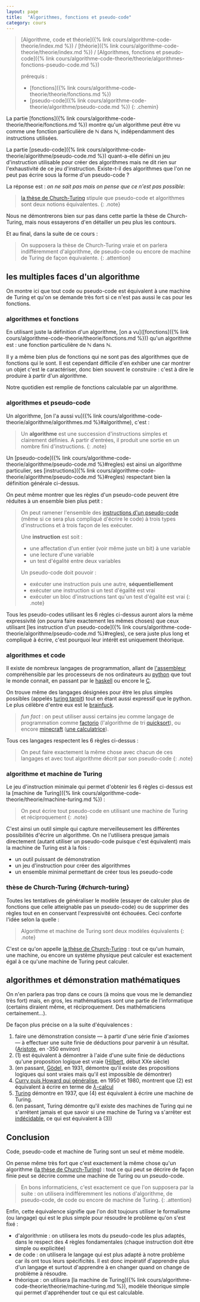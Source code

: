 ```yaml
---
layout: page
title:  "Algorithmes, fonctions et pseudo-code"
category: cours
---
```


> [Algorithme, code et théorie]({% link cours/algorithme-code-theorie/index.md %}) / [théorie]({% link cours/algorithme-code-theorie/theorie/index.md %}) / [Algorithmes, fonctions et pseudo-code]({% link cours/algorithme-code-theorie/theorie/algorithmes-fonctions-pseudo-code.md %})
>
> prérequis :
>
>* [fonctions]({% link cours/algorithme-code-theorie/theorie/fonctions.md %})
>* [pseudo-code]({% link cours/algorithme-code-theorie/algorithme/pseudo-code.md %})
{: .chemin}

La partie [fonctions]({% link cours/algorithme-code-theorie/theorie/fonctions.md %}) montre qu'un algorithme peut être vu comme une fonction particulière de $\mathbb{N}$ dans $\mathbb{N}$, indépendamment des instructions utilisées.

La partie [pseudo-code]({% link cours/algorithme-code-theorie/algorithme/pseudo-code.md %}) quant-a-elle défini un jeu d'instruction utilisable pour créer des algorithmes mais ne dit rien sur l'exhaustivité de ce jeu d'instruction. Existe-t-il des algorithmes que l'on ne peut pas écrire sous la forme d'un pseudo-code ?

La réponse est : *on ne sait pas mais on pense que ce n'est pas possible*:

> [la thèse de Church-Turing](https://plato.stanford.edu/entries/turing-machine/#ThesDefiAxioTheo) stipule que pseudo-code et algorithmes sont deux notions équivalentes.
{: .note}

Nous ne démontrerons bien sur pas dans cette partie la thèse de Church-Turing, mais nous essayerons d'en détailler un peu plus les contours.

Et au final, dans la suite de ce cours :

> On supposera la thèse de Church-Turing vraie et on parlera indifféremment d'algorithme, de pseudo-code ou encore de machine de Turing de façon équivalente.
{: .attention}

## les multiples faces d'un algorithme

On montre ici que tout code ou pseudo-code est équivalent à une machine de Turing et qu'on se demande très fort si ce n'est pas aussi le cas pour les fonctions.

### algorithmes et fonctions

En utilisant juste la définition d'un algorithme, [on a vu]([fonctions]({% link cours/algorithme-code-theorie/theorie/fonctions.md %})) qu'un algorithme est : une fonction particulière de $\mathbb{N}$ dans $\mathbb{N}$.

Il y a même bien plus de fonctions qui ne sont pas des algorithmes que de fonctions qui le sont. Il est cependant difficile d'en exhiber une car montrer un objet c'est le caractériser, donc bien souvent le construire : c'est à dire le produire à partir d'un algorithme.

Notre quotidien est remplie de fonctions calculable par un algorithme.

### algorithmes et pseudo-code

Un algorithme, [on l'a aussi vu]({% link cours/algorithme-code-theorie/algorithme/algorithmes.md %}#algorithme), c'est  :

> Un **algorithme** est une succession d'instructions simples et clairement définies. A partir d'entrées, il produit une sortie en un nombre fini d'instructions.
{: .note}

Un [pseudo-code]({% link cours/algorithme-code-theorie/algorithme/pseudo-code.md %}#regles) est ainsi un algorithme particulier, ses [instructions]({% link cours/algorithme-code-theorie/algorithme/pseudo-code.md %}#regles) respectant bien la définition générale ci-dessus.

On peut même montrer que les règles d'un pseudo-code peuvent être réduites à un ensemble bien plus petit :

> On peut ramener l'ensemble des [instructions d'un pseudo-code](https://en.wikipedia.org/wiki/Structured_program_theorem) (même si ce sera plus compliqué d'écrire le code) à trois types d'instructions et à trois façon de les exécuter.
>
> Une **instruction**  est soit :
>
> * une affectation d'un entier (voir même juste un bit) à une variable
> * une lecture d'une variable
> * un test d'égalité entre deux variables
>
> Un pseudo-code doit pouvoir :
>
> * exécuter une instruction puis une autre, **séquentiellement**
> * exécuter une instruction si un test d'égalité est vrai
> * exécuter un bloc d'instructions tant qu'un test d'égalité est vrai
{: .note}

Tous les pseudo-codes utilisant les 6 règles ci-dessus auront alors la même expressivité (on pourra faire exactement les mêmes choses) que ceux utilisant [les instruction d'un pseudo-code]({% link cours/algorithme-code-theorie/algorithme/pseudo-code.md %}#regles), ce sera juste plus long et compliqué à écrire, c'est pourquoi leur intérêt est uniquement théorique.

### algorithmes et code

Il existe de nombreux langages de programmation, allant de [l'assembleur](https://fr.wikipedia.org/wiki/Assembleur) compréhensible par les processeurs de nos ordinateurs au [python](https://fr.wikipedia.org/wiki/Python_(langage)) que tout le monde connait, en passant par le [haskell](https://fr.wikipedia.org/wiki/Haskell) ou encore le [C](https://fr.wikipedia.org/wiki/C_(langage)).

On trouve même des langages désignées pour être les plus simples possibles (appelés [turing tarpit](https://fr.wikipedia.org/wiki/Langage_de_programmation_exotique)) tout en étant aussi expressif que le python. Le plus célèbre d'entre eux est le [brainfuck](https://fr.wikipedia.org/wiki/Brainfuck).

> *fun fact* : on peut utiliser aussi certains jeu comme langage de programmation comme [factorio](https://www.factorio.com/) (l'algorithme de tri [quicksort](https://www.youtube.com/watch?v=ts5EKp9w4TU)), ou encore [minecraft](https://www.minecraft.net/) ([une calculatrice](https://www.youtube.com/watch?v=uGug-4xkw6M)).

Tous ces langages respectent les 6 règles ci-dessus :

> On peut faire exactement la même chose avec chacun de ces langages et avec tout algorithme décrit par son pseudo-code
{: .note}

### algorithme et machine de Turing

Le jeu d'instruction minimale qui permet d'obtenir les 6 règles ci-dessus est la [machine de Turing]({% link cours/algorithme-code-theorie/theorie/machine-turing.md %}) :

> On peut écrire tout pseudo-code en utilisant une machine de Turing et réciproquement
{: .note}

C'est ainsi un outil simple qui capture merveilleusement les différentes possibilités d'écrire un algorithme. On ne l'utilisera presque jamais directement (autant utiliser un pseudo-code puisque c'est équivalent) mais la machine de Turing est à la fois :

* un outil puissant de démonstration
* un jeu d'instruction pour créer des algorithmes
* un ensemble minimal permettant de créer tous les pseudo-code

### thèse de Church-Turing {#church-turing}

Toutes les tentatives de généraliser le modèle (essayer de calculer plus de fonctions que celle atteignable pas un pseudo-code) ou de supprimer des règles tout en en conservant l'expressivité ont échouées. Ceci conforte l'idée selon la quelle :

> Algorithme et machine de Turing sont deux modèles équivalents
{: .note}

C'est ce qu'on appelle [la thèse de Church-Turing](https://plato.stanford.edu/entries/turing-machine/#ThesDefiAxioTheo) : tout ce qu'un humain, une machine, ou encore un système physique peut calculer  est exactement égal à ce qu'une machine de Turing peut calculer.

## algorithmes et démonstration mathématiques

On n'en parlera pas trop dans ce cours (à moins que vous me le demandiez très fort) mais, en gros, les mathématiques sont une partie de l'informatique (certains diraient même, et réciproquement. Des mathématiciens certainement...).

De façon plus précise on a la suite d'équivalences :

1. faire une démonstration consiste — à partir d'une série finie d'axiomes — à effectuer une suite finie de déductions pour parvenir à un résultat. ([Aristote](https://fr.wikipedia.org/wiki/Aristote#Enqu%C3%AAte,_d%C3%A9monstration_et_syllogisme), en -350 environ)
2. (1) est équivalent à démontrer à l'aide d'une suite finie de déductions qu'une proposition logique est vraie ([Hilbert](https://fr.wikipedia.org/wiki/Syst%C3%A8me_%C3%A0_la_Hilbert), début XXe siècle)
3. (en passant, [Gödel](https://fr.wikipedia.org/wiki/Th%C3%A9or%C3%A8mes_d%27incompl%C3%A9tude_de_G%C3%B6del), en 1931, démontre qu'il existe des propositions logiques qui sont vraies mais qu'il est impossible de démontrer)
4. [Curry puis Howard qui généralise](https://fr.wikipedia.org/wiki/Correspondance_de_Curry-Howard), en 1950 et 1980, montrent que (2) est équivalent à écrire en terme de [$\lambda$-calcul](https://fr.wikipedia.org/wiki/Lambda-calcul)
5. [Turing](https://fr.wikipedia.org/wiki/Alan_Turing) démontre en 1937, que (4) est équivalent à écrire une machine de Turing.
6. (en passant, Turing démontre qu'il existe des machines de Turing qui ne s'arrêtent jamais et que savoir si une machine de Turing va s'arrêter est [indécidable](https://fr.wikipedia.org/wiki/Probl%C3%A8me_de_l%27arr%C3%AAt), ce qui est équivalent à (3))

## Conclusion

Code, pseudo-code et machine de Turing sont un seul et même modèle.

On pense même très fort que c'est exactement la même chose qu'un algorithme ([la thèse de Church-Turing](https://plato.stanford.edu/entries/turing-machine/#ThesDefiAxioTheo)) : tout ce qui peut se décrire de façon finie peut se décrire comme une machine de Turing ou un pseudo-code.

> En bons informaticiens, c'est exactement ce que l'on supposera par la suite : on utilisera indifféremment les notions d'algorithme, de pseudo-code, de code ou encore de machine de Turing.
{: .attention}

Enfin, cette équivalence  signifie que l'on doit toujours utiliser le formalisme (ou langage) qui est le plus simple pour résoudre le problème qu'on s'est fixé :

* d'algorithmie : on utilisera les mots du pseudo-code les plus adaptés, dans le respect des 4 règles fondamentales (chaque instruction doit être simple ou explicitée)
* de code : on utilisera le langage qui est plus adapté à notre problème car ils ont tous leurs spécificités. Il est donc impératif d'apprendre plus d'un langage et surtout d'apprendre à en changer quand on change de problème à résoudre.
* théorique : on utilisera [la machine de Turing]({% link cours/algorithme-code-theorie/theorie/machine-turing.md %}), modèle théorique simple qui permet d'appréhender tout ce qui est calculable.

